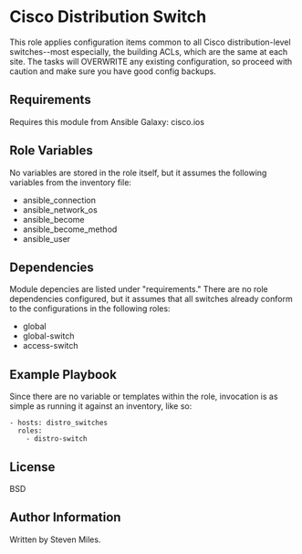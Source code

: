 Cisco Distribution Switch
=========

This role applies configuration items common to all Cisco distribution-level switches--most especially, the building ACLs, which are the same at each site. The tasks will OVERWRITE any existing configuration, so proceed with caution and make sure you have good config backups.

Requirements
------------

Requires this module from Ansible Galaxy:  cisco.ios

Role Variables
--------------

No variables are stored in the role itself, but it assumes the following variables from the inventory file:
  - ansible_connection
  - ansible_network_os
  - ansible_become
  - ansible_become_method
  - ansible_user

Dependencies
------------

Module depencies are listed under "requirements." There are no role dependencies configured, but it assumes that all switches already conform to the configurations in the following roles:
  - global
  - global-switch
  - access-switch

Example Playbook
----------------

Since there are no variable or templates within the role, invocation is as simple as running it against an inventory, like so:

    - hosts: distro_switches
      roles:
        - distro-switch

License
-------

BSD

Author Information
------------------

Written by Steven Miles.